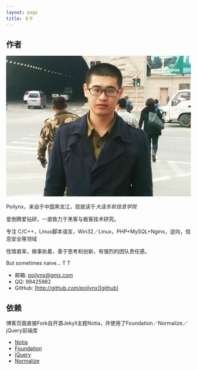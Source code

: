 ```yaml
---
layout: page
title: 关于
---
```

## 作者

![Auther](/about/auther.jpg)

Poilynx，来自于中国黑龙江，现就读于*大连东软信息学院*

爱倒腾爱钻研，一直致力于黑客与极客技术研究。

专注 C/C++，Linux脚本语言，Win32／Linux，PHP+MySQL+Nginx，逆向，信息安全等领域

性情直率，做事执着，善于思考和创新，有强烈的团队责任感。

But sometimes naive... T T

* 邮箱: [poilynx@gmx.com][mail]
* QQ:  99425982
* GitHub:  [http://github.com/poilynx][github]


## 依赖

博客页面直接Fork自开源Jekyll主题Notia，并使用了Foundation／Normalize／jQuery前端库

* [Notia][0]
* [Foundation][1]
* [jQuery][2]
* [Normalize][3]

[0]: https://github.com/penibelst/jekyll-noita
[1]: http://foundation.zurb.com/
[2]: http://jquery.com/
[3]: http://necolas.github.io/normalize.css/
[mail]: mailto://poilynx@gmx.com
[github]: http://github.com/poilynx
